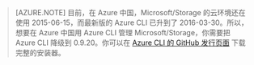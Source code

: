 >[AZURE.NOTE] 目前，在 Azure 中国，Microsoft/Storage 的云环境还在使用 2015-06-15，而最新版的 Azure CLI 已升到了 2016-03-30。所以，想要在 Azure 中国用 Azure CLI 管理 Microsoft/Storage，你需要把 Azure CLI 降级到 0.9.20。你可以在 [Azure CLI 的 GitHub 发行页面](https://github.com/Azure/azure-xplat-cli/releases) 下载完整的安装器。
